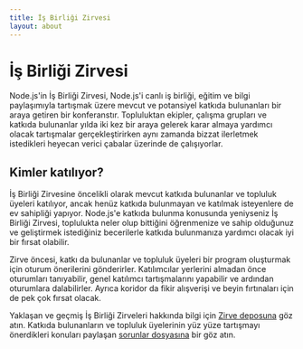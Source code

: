 ```yaml
---
title: İş Birliği Zirvesi
layout: about
---
```


# İş Birliği Zirvesi

Node.js'in İş Birliği Zirvesi, Node.js'i canlı iş birliği, eğitim ve bilgi paylaşımıyla tartışmak üzere mevcut ve potansiyel katkıda bulunanları bir araya getiren bir konferanstır. Topluluktan ekipler, çalışma grupları ve katkıda bulunanlar yılda iki kez bir araya gelerek karar almaya yardımcı olacak tartışmalar gerçekleştirirken aynı zamanda bizzat ilerletmek istedikleri heyecan verici çabalar üzerinde de çalışıyorlar.

## Kimler katılıyor?

İş Birliği Zirvesine öncelikli olarak mevcut katkıda bulunanlar ve topluluk üyeleri katılıyor, ancak henüz katkıda bulunmayan ve katılmak isteyenlere de ev sahipliği yapıyor. Node.js'e katkıda bulunma konusunda yeniyseniz İş Birliği Zirvesi, toplulukta neler olup bittiğini öğrenmenize ve sahip olduğunuz ve geliştirmek istediğiniz becerilerle katkıda bulunmanıza yardımcı olacak iyi bir fırsat olabilir.

Zirve öncesi, katkı da bulunanlar ve topluluk üyeleri bir program oluşturmak için oturum önerilerini gönderirler. Katılımcılar yerlerini almadan önce oturumları tanıyabilir, genel katılımcı tartışmalarını yapabilir ve ardından oturumlara dalabilirler. Ayrıca koridor da fikir alışverişi ve beyin fırtınaları için de pek çok fırsat olacak.

Yaklaşan ve geçmiş İş Birliği Zirveleri hakkında bilgi için [Zirve deposuna](https://github.com/openjs-foundation/summit) göz atın. Katkıda bulunanların ve topluluk üyelerinin yüz yüze tartışmayı önerdikleri konuları paylaşan [sorunlar dosyasına](https://github.com/nodejs/summit/issues) bir göz atın.
